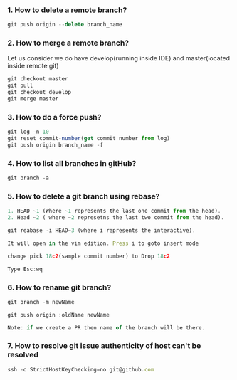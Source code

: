 ### 1. How to delete a remote branch? ###
```js
git push origin --delete branch_name
```

### 2. How to merge a remote branch? ###
Let us consider we do have develop(running inside IDE) and master(located inside remote git)
```js
git checkout master
git pull
git checkout develop
git merge master
```

### 3. How to do a force push? ###
```js
git log -n 10
git reset commit-number(get commit number from log)
git push origin branch_name -f
```

### 4. How to list all branches in gitHub? ###
```js
git branch -a 
```

### 5. How to delete a git branch using rebase? ###
```js
1. HEAD ~1 (Where ~1 represents the last one commit from the head).
2. Head ~2 ( where ~2 represetns the last two commit from the head).

git reabase -i HEAD~3 (where i represents the interactive).

It will open in the vim edition. Press i to goto insert mode

change pick 18c2(sample commit number) to Drop 18c2

Type Esc:wq

```

### 6. How to rename git branch? ###
```js
git branch -m newName

git push origin :oldName newName

Note: if we create a PR then name of the branch will be there.
```

### 7. How to resolve git issue authenticity of host can't be resolved ###
```js
ssh -o StrictHostKeyChecking=no git@github.com
```
